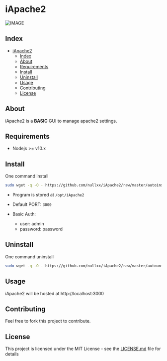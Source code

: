# iApache2
![IMAGE](https://i.ibb.co/6XcY4Tk/Screenshot-2020-08-08-Dashboard.png)
## Index
- [iApache2](#iapache2)
  - [Index](#index)
  - [About](#about)
  - [Requirements](#requirements)
  - [Install](#install)
  - [Uninstall](#uninstall)
  - [Usage](#usage)
  - [Contributing](#contributing)
  - [License](#license)

## About
iApache2 is a **BASIC** GUI to manage apache2 settings.

## Requirements
* Nodejs >= v10.x
## Install

One command install 

```bash
sudo wget -q -O - https://github.com/nullxx/iApache2/raw/master/autoinstall.sh | bash
```

* Program is stored at `/opt/iApache2`

* Default PORT: `3000`

* Basic Auth: 
  * user: admin
  * password: password

## Uninstall

One command uninstall 


```bash
sudo wget -q -O - https://github.com/nullxx/iApache2/raw/master/autouninstall.sh | bash
```
## Usage

iApache2 will be hosted at http://localhost:3000

## Contributing

Feel free to fork this project to contribute.
## License

This project is licensed under the MIT License - see the [LICENSE.md](LICENSE.md) file for details
